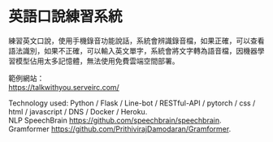 # 英語口說練習系統  

練習英文口說，使用手機錄音功能說話，系統會辨識錄音檔，如果正確，可以查看語法識別，如果不正確，可以輸入英文單字，系統會將文字轉為語音檔，因機器學習模型佔用太多記憶體，無法使用免費雲端空間部署。

範例網站：  
https://talkwithyou.serveirc.com/  
  
 Technology used: Python / Flask / Line-bot / RESTful-API / pytorch / css / html / javascript  / DNS / Docker / Heroku.  
 NLP SpeechBrain https://github.com/speechbrain/speechbrain.  
 Gramformer https://github.com/PrithivirajDamodaran/Gramformer.  

